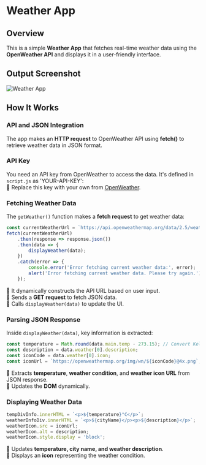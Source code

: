 # Weather App  

## Overview  
This is a simple **Weather App** that fetches real-time weather data using the **OpenWeather API** and displays it in a user-friendly interface.  


## Output Screenshot  
![Weather App](output.gif)  

## How It Works  

### API and JSON Integration  
The app makes an **HTTP request** to OpenWeather API using **fetch()** to retrieve weather data in JSON format.  

### API Key  
You need an API key from OpenWeather to access the data. It's defined in `script.js` as 'YOUR-API-KEY':    
🔹 Replace this key with your own from [OpenWeather](https://home.openweathermap.org/api_keys).  

### Fetching Weather Data  
The `getWeather()` function makes a **fetch request** to get weather data:  
```js
const currentWeatherUrl = `https://api.openweathermap.org/data/2.5/weather?q=${city}&appid=${apiKey}`;
fetch(currentWeatherUrl)
    .then(response => response.json())
    .then(data => {
        displayWeather(data);
    })
    .catch(error => {
        console.error('Error fetching current weather data:', error);
        alert('Error fetching current weather data. Please try again.');
    });
```
🔹 It dynamically constructs the API URL based on user input.  
🔹 Sends a **GET request** to fetch JSON data.  
🔹 Calls `displayWeather(data)` to update the UI.  

### Parsing JSON Response  
Inside `displayWeather(data)`, key information is extracted:  
```js
const temperature = Math.round(data.main.temp - 273.15); // Convert Kelvin to Celsius
const description = data.weather[0].description;
const iconCode = data.weather[0].icon;
const iconUrl = `https://openweathermap.org/img/wn/${iconCode}@4x.png`;
```
🔹 Extracts **temperature**, **weather condition**, and **weather icon URL** from JSON response.  
🔹 Updates the **DOM** dynamically.  

### Displaying Weather Data  
```js
tempDivInfo.innerHTML = `<p>${temperature}°C</p>`;
weatherInfoDiv.innerHTML = `<p>${cityName}</p><p>${description}</p>`;
weatherIcon.src = iconUrl;
weatherIcon.alt = description;
weatherIcon.style.display = 'block';
```
🔹 Updates **temperature, city name, and weather description**.  
🔹 Displays an **icon** representing the weather condition.  
